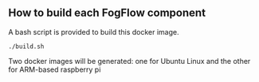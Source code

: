 ## How to build each FogFlow component

A bash script is provided to build this docker image. 

```console
./build.sh
```

Two docker images will be generated: one for Ubuntu Linux and the other for ARM-based raspberry pi
